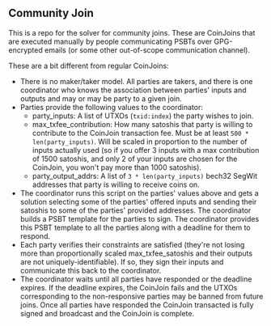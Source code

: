 Community Join
----
This is a repo for the solver for community joins. These are CoinJoins that are executed manually by people communicating PSBTs over GPG-encrypted emails (or some other out-of-scope communication channel).

These are a bit different from regular CoinJoins:
- There is no maker/taker model. All parties are takers, and there is one coordinator who knows the association between parties' inputs and outputs and may or may be party to a given join.
- Parties provide the following values to the coordinator:
    - party\_inputs: A list of UTXOs (`txid:index`) the party wishes to join.
    - max\_txfee\_contribution: How many satoshis that party is willing to contribute to the CoinJoin transaction fee. Must be at least `500 * len(party_inputs)`. Will be scaled in proportion to the number of inputs actually used (so if you offer 3 inputs with a max contribution of 1500 satoshis, and only 2 of your inputs are chosen for the CoinJoin, you won't pay more than 1000 satoshis).
    - party\_output\_addrs: A list of `3 * len(party_inputs)` bech32 SegWit addresses that party is willing to receive coins on.
- The coordinator runs this script on the parties' values above and gets a solution selecting some of the parties' offered inputs and sending their satoshis to some of the parties' provided addresses. The coordinator builds a PSBT template for the parties to sign. The coordinator provides this PSBT template to all the parties along with a deadline for them to respond.
- Each party verifies their constraints are satisfied (they're not losing more than proportionally scaled max\_txfee\_satoshis and their outputs are not uniquely-identifiable). If so, they sign their inputs and communicate this back to the coordinator.
- The coordinator waits until all parties have responded or the deadline expires. If the deadline expires, the CoinJoin fails and the UTXOs corresponding to the non-responsive parties may be banned from future joins. Once all parties have responded the CoinJoin transacted is fully signed and broadcast and the CoinJoin is complete.
